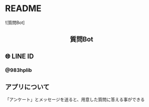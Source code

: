 # README
![質問Bot]

<h2 align="center">質問Bot</h2>

## 🌐 LINE ID
### **@983hplib**


## アプリについて
「アンケート」とメッセージを送ると、用意した質問に答える事ができる


